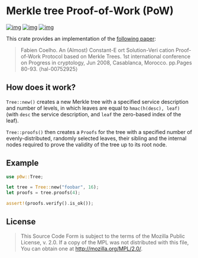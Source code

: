 # Merkle tree Proof-of-Work (PoW)

[![img](https://img.shields.io/crates/l/p0w.svg)](https://github.com/r3v2d0g/p0w/blob/main/LICENSE.txt) [![img](https://img.shields.io/crates/v/p0w.svg)](https://crates.io/crates/p0w) [![img](https://docs.rs/p0w/badge.svg)](https://docs.rs/p0w)

This crate provides an implementation of the [following paper](https://hal-mines-paristech.archives-ouvertes.fr/hal-00752925/):

> Fabien Coelho. An (Almost) Constant-E ort Solution-Veri cation Proof-of-Work Protocol based on Merkle Trees. 1st international conference on Progress in cryptology, Jun 2008, Casablanca, Morocco. pp.Pages 80-93. ⟨hal-00752925⟩


## How does it work?

`Tree::new()` creates a new Merkle tree with a specified service description and number of levels, in which leaves are equal to `hmac(h(desc), leaf)` (with `desc` the service description, and `leaf` the zero-based index of the leaf).

`Tree::proofs()` then creates a `Proofs` for the tree with a specified number of evenly-distributed, randomly selected leaves, their sibling and the internal nodes required to prove the validity of the tree up to its root node.


## Example

```rust
use p0w::Tree;

let tree = Tree::new("foobar", 16);
let proofs = tree.proofs(4);

assert!(proofs.verify().is_ok());
```


## License

> This Source Code Form is subject to the terms of the Mozilla Public License, v. 2.0. If a copy of the MPL was not distributed with this file, You can obtain one at <http://mozilla.org/MPL/2.0/>.
